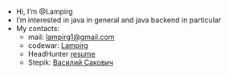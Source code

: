 - Hi, I’m @Lampirg
- I’m interested in java in general and java backend in particular
- My contacts:
  - mail: lampirg1@gmail.com
  - codewar: [Lampirg](https://www.codewars.com/users/Lampirg)
  - HeadHunter [resume](https://spb.hh.ru/applicant/resumes/view?resume=22e484f6ff0b81c6ae0039ed1f713442533247)
  - Stepik: [Василий Сакович](https://stepik.org/users/78820054)

<!---
Lampirg/Lampirg is a ✨ special ✨ repository because its `README.md` (this file) appears on your GitHub profile.
You can click the Preview link to take a look at your changes.
--->
